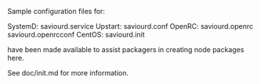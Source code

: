 Sample configuration files for:

SystemD: saviourd.service
Upstart: saviourd.conf
OpenRC:  saviourd.openrc
         saviourd.openrcconf
CentOS:  saviourd.init

have been made available to assist packagers in creating node packages here.

See doc/init.md for more information.

